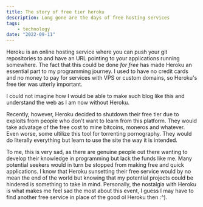 ```yaml
---
title: The story of free tier heroku
description: Long gone are the days of free hosting services
tags:
    - technology
date: "2022-09-11"
---
```


<salaadas-hero ai='Stable Diffusion' prompt='sad touhou girl looking at the sky, anime style, digital art, sunset, red sun' file='touhou-girls'></salaadas-hero>

Heroku is an online hosting service where you can push your git repositories to and have an URL pointing to your applications running somewhere. The fact that this could be done *for free* has made Heroku an essential part to my programming journey. I used to have no credit cards and no money to pay for services with VPS or custom domains, so Heroku's free tier was utterly important.

I could not imagine how I would be able to make such blog like this and understand the web as I am now without Heroku.

Recently, however, Heroku decided to shutdown their free tier due to exploits from people who don't want to learn from this platform. They would take advatage of the free cost to mine bitcoins, moneros and whatever. Even worse, some ultilize this tool for torrenting pornography. They would do literally everything but learn to use the site the way it is intended.

To me, this is very sad, as there are genuine people out there wanting to develop their knowledge in programming but lack the funds like me. Many potential seekers would in turn be stopped from making free and quick applications. I know that Heroku sunsetting their free service would by no mean the end of the world but knowing that my potential projects could be hindered is something to take in mind. Personally, the nostalgia with Heroku is what makes me feel sad the most about this event, I guess I may have to find another free service in place of the good ol Heroku then :^).
